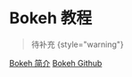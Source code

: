 # Bokeh 教程

<show-structure depth="2"/>

> 待补充
{style="warning"}


<seealso>
<category ref="ref_docs">
    <a href="https://mp.weixin.qq.com/s/iXRROQje7sQ0x6amylKe-g">Bokeh 简介</a>
</category>
<category ref="ref_github">
    <a href="https://github.com/bokeh/bokeh">Bokeh Github</a>
</category>
<category ref="ref_issues"></category>
<category ref="ref_hf"></category>
<category ref="ref_ms"></category>
</seealso>

